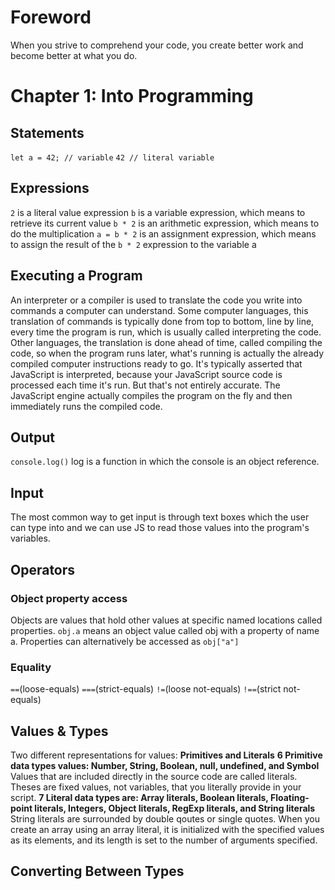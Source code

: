 # Foreword
When you strive to comprehend your code, you create better work and become better at what you do.

# Chapter 1: Into Programming

## Statements
```let a = 42; // variable```
```42 // literal variable```

## Expressions
```2``` is a literal value expression
```b``` is a variable expression, which means to retrieve its current value
```b * 2``` is an arithmetic expression, which means to do the multiplication
```a = b * 2``` is an assignment expression, which means to assign the result of the ```b * 2``` expression to the variable a

## Executing a Program
An interpreter or a compiler is used to translate the code you write into commands a computer can understand.
Some computer languages, this translation of commands is typically done from top to bottom, line by line, every time the program is run, which is usually called interpreting the code.
Other languages, the translation is done ahead of time, called compiling the code, so when the program runs later, what's running is actually the already compiled computer instructions ready to go.
It's typically asserted that JavaScript is interpreted, because your JavaScript source code is processed each time it's run. But that's not entirely accurate. The JavaScript engine actually compiles the program on the fly and then immediately runs the compiled code.

## Output
```console.log()``` log is a function in which the console is an object reference.

## Input 
The most common way to get input is through text boxes which the user can type into and we can use JS to read those values into the program's variables.

## Operators
### Object property access
Objects are values that hold other values at specific named locations called properties. 
```obj.a``` means an object value called obj with a property of name a.
Properties can alternatively be accessed as ```obj["a"]```
### Equality
```==```(loose-equals) ```===```(strict-equals) ```!=```(loose not-equals) ```!==```(strict not-equals)

## Values & Types
Two different representations for values: **Primitives and Literals**
**6 Primitive data types values: Number, String, Boolean, null, undefined, and Symbol**
Values that are included directly in the source code are called literals. Theses are fixed values, not variables, that you literally provide in your script.
**7 Literal data types are: Array literals, Boolean literals, Floating-point literals, Integers, Object literals, RegExp literals, and String literals**
String literals are surrounded by double qoutes or single quotes.
When you create an array using an array literal, it is initialized with the specified values as its elements, and its length is set to the number of arguments specified.

## Converting Between Types
